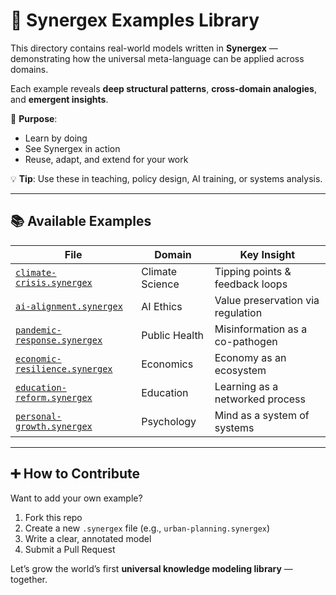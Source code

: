 # 🧪 Synergex Examples Library

This directory contains real-world models written in **Synergex** — demonstrating how the universal meta-language can be applied across domains.

Each example reveals **deep structural patterns**, **cross-domain analogies**, and **emergent insights**.

🎯 **Purpose**:
- Learn by doing
- See Synergex in action
- Reuse, adapt, and extend for your work

💡 **Tip**: Use these in teaching, policy design, AI training, or systems analysis.

---

## 📚 Available Examples

| File | Domain | Key Insight |
|------|-------|-----------|
| [`climate-crisis.synergex`](climate-crisis.synergex) | Climate Science | Tipping points & feedback loops |
| [`ai-alignment.synergex`](ai-alignment.synergex) | AI Ethics | Value preservation via regulation |
| [`pandemic-response.synergex`](pandemic-response.synergex) | Public Health | Misinformation as a co-pathogen |
| [`economic-resilience.synergex`](economic-resilience.synergex) | Economics | Economy as an ecosystem |
| [`education-reform.synergex`](education-reform.synergex) | Education | Learning as a networked process |
| [`personal-growth.synergex`](personal-growth.synergex) | Psychology | Mind as a system of systems |

---

## ➕ How to Contribute

Want to add your own example?
1. Fork this repo
2. Create a new `.synergex` file (e.g., `urban-planning.synergex`)
3. Write a clear, annotated model
4. Submit a Pull Request

Let’s grow the world’s first **universal knowledge modeling library** — together.
